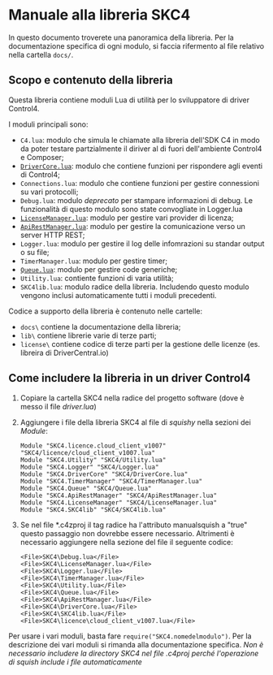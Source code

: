 # Manuale alla libreria SKC4

In questo documento troverete una panoramica della libreria. Per la documentazione specifica di ogni modulo, si faccia rifermento al file relativo nella cartella `docs/`.

## Scopo e contenuto della libreria

Questa libreria contiene moduli Lua di utilità per lo sviluppatore di driver Control4.

I moduli principali sono:

* `C4.lua`: modulo che simula le chiamate alla libreria dell'SDK C4 in modo da poter testare partzialmente il diriver al di fuori dell'ambiente Control4 e Composer;
* [`DriverCore.lua`](/drivercore.md): modulo che contiene funzioni per rispondere agli eventi di Control4;
* `Connections.lua`: modulo che contiene funzioni per gestire connessioni su vari protocolli;
* `Debug.lua`: modulo *deprecato* per stampare informazioni di debug. Le funzionalità di questo modulo sono state convogliate in Logger.lua
* [`LicenseManager.lua`](./licensemanager.md): modulo per gestire vari provider di licenza;
* [`ApiRestManager.lua`](./SKC4/docs/apirestmanager.md): modulo per gestire la comunicazione verso un server HTTP REST;
* `Logger.lua`: modulo per gestire il log delle infomrazioni su standar output o su file;
* `TimerManager.lua`: modulo per gestire timer;
* [`Queue.lua`](./quque.md): modulo per gestire code generiche;
* `Utility.lua`: contiente funzioni di varia utilità;
* `SKC4lib.lua`: modulo radice della libreria. Includendo questo modulo vengono inclusi automaticamente tutti i moduli precedenti.

Codice a supporto della libreria è contenuto nelle cartelle:
* `docs\` contiene la documentazione della libreria;
* `lib\` contiene librerie varie di terze parti;
* `license\` contiene codice di terze parti per la gestione delle licenze (es. libreira di DriverCentral.io)

## Come includere la libreria in un driver Control4

1. Copiare la cartella SKC4 nella radice del progetto software (dove è messo il file _driver.lua_)

2. Aggiungere i file della libreria SKC4 al file di _squishy_ nella sezioni dei _Module_:
    ```
    Module "SKC4.licence.cloud_client_v1007" "SKC4/licence/cloud_client_v1007.lua"
    Module "SKC4.Utility" "SKC4/Utility.lua"
    Module "SKC4.Logger" "SKC4/Logger.lua"
    Module "SKC4.DriverCore" "SKC4/DriverCore.lua"
    Module "SKC4.TimerManager" "SKC4/TimerManager.lua"
    Module "SKC4.Queue" "SKC4/Queue.lua"
    Module "SKC4.ApiRestManager" "SKC4/ApiRestManager.lua"
    Module "SKC4.LicenseManager" "SKC4/LicenseManager.lua"
    Module "SKC4.SKC4lib" "SKC4/SKC4lib.lua"
    ```
3. Se nel file *.c4zproj il tag radice <Driver> ha l'attributo manualsquish a "true" questo passaggio non dovrebbe essere necessario. Altrimenti è necessario aggiungere nella sezione <Squishy> del file il seguente codice:
    ```
    <File>SKC4\Debug.lua</File>
    <File>SKC4\LicenseManager.lua</File>
    <File>SKC4\Logger.lua</File>
    <File>SKC4\TimerManager.lua</File>
    <File>SKC4\Utility.lua</File>
    <File>SKC4\Queue.lua</File>
    <File>SKC4\ApiRestManager.lua</File>
    <File>SKC4\DriverCore.lua</File>
    <File>SKC4\SKC4lib.lua</File>
    <File>SKC4\licence\cloud_client_v1007.lua</File>
    ```
    
Per usare i vari moduli, basta fare `require("SKC4.nomedelmodulo")`. Per la descrizione dei vari moduli si rimanda alla documentazione specifica.
*Non è necessario includere la directory SKC4 nel file _.c4proj_ perché l'operazione di _squish_ include i file automaticamente*



